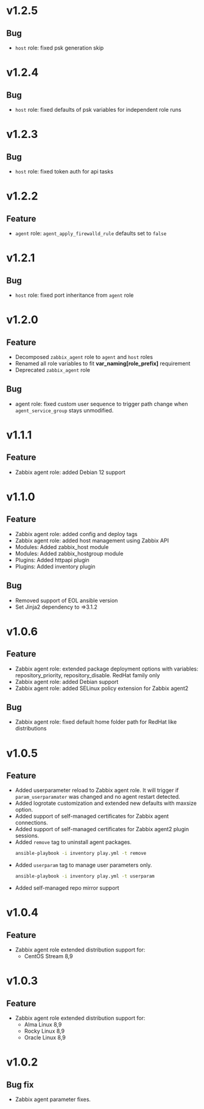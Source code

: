 # v1.2.5

## Bug

- `host` role: fixed psk generation skip

# v1.2.4

## Bug

- `host` role: fixed defaults of psk variables for independent role runs

# v1.2.3

## Bug

- `host` role: fixed token auth for api tasks

# v1.2.2

## Feature

- `agent` role: `agent_apply_firewalld_rule` defaults set to `false`

# v1.2.1

## Bug

- `host` role: fixed port inheritance from `agent` role

# v1.2.0

## Feature

- Decomposed `zabbix_agent` role to `agent` and `host` roles
- Renamed all role variables to fit **var_naming\[role_prefix\]** requirement
- Deprecated `zabbix_agent` role

## Bug

- agent role: fixed custom user sequence to trigger path change when  `agent_service_group` stays unmodified.

# v1.1.1

## Feature

- Zabbix agent role: added Debian 12 support

# v1.1.0

## Feature

- Zabbix agent role: added config and deploy tags
- Zabbix agent role: added host management using Zabbix API
- Modules: Added zabbix_host module
- Modules: Added zabbix_hostgroup module
- Plugins: Added httpapi plugin
- Plugins: Added inventory plugin

## Bug

- Removed support of EOL ansible version
- Set Jinja2 dependency to =>3.1.2

# v1.0.6

## Feature

- Zabbix agent role: extended package deployment options with variables: repository_priority, repository_disable. RedHat family only
- Zabbix agent role: added Debian support
- Zabbix agent role: added SELinux policy extension for Zabbix agent2

## Bug

- Zabbix agent role: fixed default home folder path for RedHat like distributions

# v1.0.5

## Feature

- Added userparameter reload to Zabbix agent role. It will trigger if `param_userparamater` was changed and no agent restart detected.
- Added logrotate customization and extended new defaults with maxsize option.
- Added support of self-managed certificates for Zabbix agent connections.
- Added support of self-managed certificates for Zabbix agent2 plugin sessions.
- Added `remove` tag to uninstall agent packages.
  ```bash
  ansible-playbook -i inventory play.yml -t remove
  ```
- Added `userparam` tag to manage user parameters only.
  ```bash
  ansible-playbook -i inventory play.yml -t userparam
  ```
- Added self-managed repo mirror support

# v1.0.4

## Feature

- Zabbix agent role extended distribution support for:
    - CentOS Stream 8,9

# v1.0.3

## Feature

- Zabbix agent role extended distribution support for:
    - Alma Linux 8,9
    - Rocky Linux 8,9
    - Oracle Linux 8,9

# v1.0.2

## Bug fix

- Zabbix agent parameter fixes.
